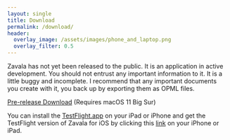 ```yaml
---
layout: single
title: Download
permalink: /download/
header:
  overlay_image: /assets/images/phone_and_laptop.png
  overlay_filter: 0.5
---
```


Zavala has not yet been released to the public. It is an application in active development.  You should not entrust any important 
information to it.  It is a little buggy and incomplete. I recommend that any important documents you create with it, you back 
up by exporting them as OPML files.

[Pre-release Download](https://github.com/vincode-io/Zavala/releases/latest/download/Zavala.app.zip) (Requires macOS 11 Big Sur)

You can install the [TestFlight.app](https://developer.apple.com/testflight/) on your iPad or iPhone and get the TestFlight
version of Zavala for iOS by clicking this [link](https://testflight.apple.com/join/iFbND23m) on your iPhone or iPad.
